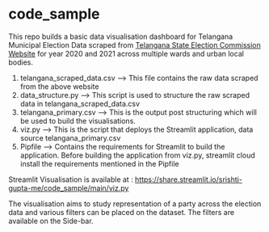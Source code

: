 # code_sample
This repo builds a basic data visualisation dashboard for Telangana Municipal Election Data scraped from [Telangana State Election Commission Website]( https://tsec.gov.in/home.do;jsessionid=A0929A7322CB7B00C1F39D16A41304B8) for year 2020 and 2021 across multiple wards and urban local bodies. 

1. telangana_scraped_data.csv --> This file contains the raw data scraped from the above website 
2. data_structure.py --> This script is used to structure the raw scraped data in telangana_scraped_data.csv
3. telangana_primary.csv --> This is the output post structuring which will be used to build the visualisations.
4. viz.py --> This is the script that deploys the Streamlit application, data source telangana_primary.csv
5. Pipfile --> Contains the requirements for Streamlit to build the application. Before building the application from viz.py, streamlit cloud install the requirements mentioned in the Pipfile

Streamlit Visualisation is available at : https://share.streamlit.io/srishti-gupta-me/code_sample/main/viz.py

The visualisation aims to study representation of a party across the election data and various filters can be placed on the dataset. The filters are available on the Side-bar. 


